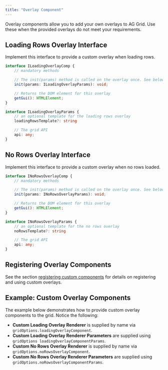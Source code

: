 ```yaml
---
title: "Overlay Component"
---
```


Overlay components allow you to add your own overlays to AG Grid. Use these when the provided overlays do not meet your requirements.

## Loading Rows Overlay Interface

Implement this interface to provide a custom overlay when loading rows.

```ts
interface ILoadingOverlayComp {
    // mandatory methods

    // The init(params) method is called on the overlay once. See below for details on the parameters.
    init(params: ILoadingOverlayParams): void;

    // Returns the DOM element for this overlay
    getGui(): HTMLElement;
}
```

```ts
interface ILoadingOverlayParams {
    // an optional template for the loading rows overlay
    loadingRowsTemplate?: string

    // The grid API
    api: any;
}
```

## No Rows Overlay Interface

Implement this interface to provide a custom overlay when no rows loaded.

```ts
interface INoRowsOverlayComp {
    // mandatory methods

    // The init(params) method is called on the overlay once. See below for details on the parameters.
    init(params: INoRowsOverlayParams): void;

    // Returns the DOM element for this overlay
    getGui(): HTMLElement;
}
```

```ts
interface INoRowsOverlayParams {
    // an optional template for the no rows overlay
    noRowsTemplate?: string

    // The grid API
    api: any;
}
```

## Registering Overlay Components

See the section [registering custom components](../components/#registering-custom-components) for details on registering and using custom overlays.

## Example: Custom Overlay Components

The example below demonstrates how to provide custom overlay components to the grid. Notice the following:

- **Custom Loading Overlay Renderer** is supplied by name via `gridOptions.loadingOverlayComponent`.
- **Custom Loading Overlay Renderer Parameters** are supplied using `gridOptions loadingOverlayComponentParams`.
- **Custom No Rows Overlay Renderer** is supplied by name via `gridOptions.noRowsOverlayComponent`.
- **Custom No Rows Overlay Renderer Parameters** are supplied using `gridOptions.noRowsOverlayComponentParams`.

<grid-example title='Custom Overlay Components' name='custom-overlay-components' type='generated' options='{ "extras": ["fontawesome"] }'></grid-example>

